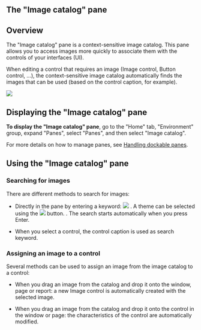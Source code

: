 


## The "Image catalog" pane
			



<a name="NOTE1"></a>
<a name="NOTE1_1"></a>


## Overview
<a name="overview_ELTTEXTE000113"></a>
The "Image catalog" pane is a context-sensitive image catalog. This pane allows you to access images more quickly to associate them with the controls of your interfaces (UI).

When editing a control that requires an image (Image control, Button control, ...), the context-sensitive image catalog automatically finds the images that can be used (based on the control caption, for example).

![](https://doc.pcsoft.fr/en-US/images/image.awp?langid=3&name=voletCatalogueimage.gif)


<a name="NOTE2"></a>
<a name="NOTE2_1"></a>


## Displaying the "Image catalog" pane
<a name="displaying_the_image_catalog_pane_ELTTEXTE000137"></a>
**To display the "Image catalog" pane**, go to the "Home" tab, "Environment" group, expand "Panes", select "Panes", and then select "Image catalog".

For more details on how to manage panes, see [Handling dockable panes](../Editeurs/2027001.md).

<a name="NOTE3"></a>
<a name="NOTE3_1"></a>


## Using the "Image catalog" pane
<a name="using_the_image_catalog_pane_ELTTEXTE000161"></a>


### Searching for images
<a name="searching_for_images_ELTPARAGRAPHE000045"></a>

There are different methods to search for images:

- Directly in the pane by entering a keyword: ![](https://doc.pcsoft.fr/en-US/images/image.awp?langid=3&name=VoletCatalogueimage%203.gif)
. 
	A theme can be selected using the ![](https://doc.pcsoft.fr/en-US/images/image.awp?langid=3&name=VoletCatalogueimage%201.gif)
 button. . The search starts automatically when you press Enter.

- When you select a control, the control caption is used as search keyword.



<a name="NOTE3_2"></a>


### Assigning an image to a control
<a name="assigning_image_control_ELTPARAGRAPHE000061"></a>

Several methods can be used to assign an image from the image catalog to a control:

- When you drag an image from the catalog and drop it onto the window, page or report: a new Image control is automatically created with the selected image.

- When you drag an image from the catalog and drop it onto the control in the window or page: the characteristics of the control are automatically modified.





